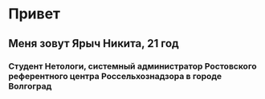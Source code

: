 # Привет
## Меня зовут Ярыч Никита, 21 год
### Студент Нетологи, системный администратор Ростовского референтного центра Россельхознадзора в городе Волгоград
